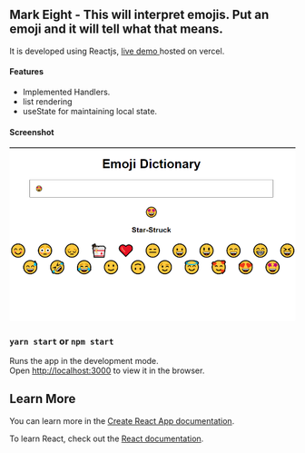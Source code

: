 ## Mark Eight - This will interpret emojis. Put an emoji and it will tell what that means.

It is developed using Reactjs, [live demo ](https://emoji-dict-neogcamp.netlify.app/) hosted on vercel.

#### Features

- Implemented Handlers.
- list rendering
- useState for maintaining local state.

#### Screenshot

![screenshot](snapshot.PNG)

### `yarn start` or `npm start`

Runs the app in the development mode.\
Open [http://localhost:3000](http://localhost:3000) to view it in the browser.

## Learn More

You can learn more in the [Create React App documentation](https://facebook.github.io/create-react-app/docs/getting-started).

To learn React, check out the [React documentation](https://reactjs.org/).
